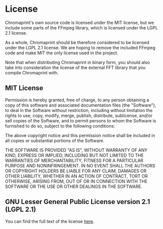 License
=======

Chromaprint's own source code is licensed under the MIT license, but we
include some parts of the FFmpeg library, which is licensed under the
LGPL 2.1 license.

As a whole, Chromaprint should be therefore considered to be licensed
under the LGPL 2.1 license. We are hoping to remove the included
FFmpeg code and make MIT the only license used in the project.

Note that when distributing Chromaprint in binary form, you should
also take into consideration the license of the external FFT library
that you compile Chromaprint with.

## MIT License

Permission is hereby granted, free of charge, to any person obtaining a copy
of this software and associated documentation files (the "Software"), to deal
in the Software without restriction, including without limitation the rights
to use, copy, modify, merge, publish, distribute, sublicense, and/or sell
copies of the Software, and to permit persons to whom the Software is
furnished to do so, subject to the following conditions:

The above copyright notice and this permission notice shall be included in
all copies or substantial portions of the Software.

THE SOFTWARE IS PROVIDED "AS IS", WITHOUT WARRANTY OF ANY KIND, EXPRESS OR
IMPLIED, INCLUDING BUT NOT LIMITED TO THE WARRANTIES OF MERCHANTABILITY,
FITNESS FOR A PARTICULAR PURPOSE AND NONINFRINGEMENT. IN NO EVENT SHALL THE
AUTHORS OR COPYRIGHT HOLDERS BE LIABLE FOR ANY CLAIM, DAMAGES OR OTHER
LIABILITY, WHETHER IN AN ACTION OF CONTRACT, TORT OR OTHERWISE, ARISING FROM,
OUT OF OR IN CONNECTION WITH THE SOFTWARE OR THE USE OR OTHER DEALINGS IN
THE SOFTWARE.

## GNU Lesser General Public License version 2.1 (LGPL 2.1)

You can find the full text of the license [here](https://www.gnu.org/licenses/old-licenses/lgpl-2.1.en.html).
